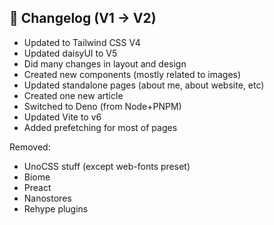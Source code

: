 ## 📑 Changelog (V1 -> V2)

- Updated to Tailwind CSS V4
- Updated daisyUI to V5
- Did many changes in layout and design
- Created new components (mostly related to images)
- Updated standalone pages (about me, about website, etc)
- Created one new article
- Switched to Deno (from Node+PNPM)
- Updated Vite to v6
- Added prefetching for most of pages

Removed:

- UnoCSS stuff (except web-fonts preset)
- Biome
- Preact
- Nanostores
- Rehype plugins
